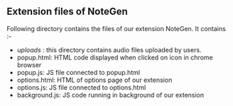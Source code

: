 ## Extension files of NoteGen

Following directory contains the files of our extension NoteGen. It contains :-
* _uploads_ : this directory contains audio files uploaded by users.
* popup.html: HTML code displayed when clicked on icon in chrome browser
* popup.js: JS file connected to popup.html
* options.html: HTML of options page of our extension
* options.js: JS file connected to options.html
* background.js: JS code running in background of our extension
